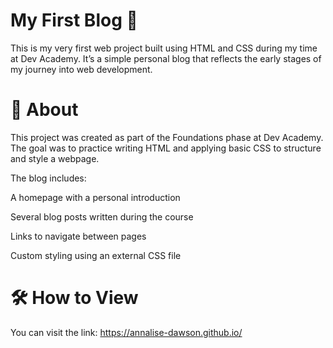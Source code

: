 # My First Blog 🌱
This is my very first web project built using HTML and CSS during my time at Dev Academy. It’s a simple personal blog that reflects the early stages of my journey into web development.

# 📖 About
This project was created as part of the Foundations phase at Dev Academy. The goal was to practice writing HTML and applying basic CSS to structure and style a webpage.

The blog includes:

A homepage with a personal introduction

Several blog posts written during the course

Links to navigate between pages

Custom styling using an external CSS file

# 🛠️ How to View
You can visit the link:
https://annalise-dawson.github.io/
